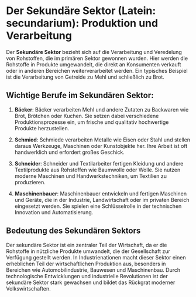 
# Der Sekundäre Sektor (Latein: secundarium): Produktion und Verarbeitung

Der **Sekundäre Sektor** bezieht sich auf die Verarbeitung und Veredelung von Rohstoffen, die im primären Sektor gewonnen wurden. Hier werden die Rohstoffe in Produkte umgewandelt, die direkt an Konsumenten verkauft oder in anderen Bereichen weiterverarbeitet werden. Ein typisches Beispiel ist die Verarbeitung von Getreide zu Mehl und schließlich zu Brot.

## Wichtige Berufe im Sekundären Sektor:

1. **Bäcker**: Bäcker verarbeiten Mehl und andere Zutaten zu Backwaren wie Brot, Brötchen oder Kuchen. Sie setzen dabei verschiedene Produktionsprozesse ein, um frische und qualitativ hochwertige Produkte herzustellen.

2. **Schmied**: Schmiede verarbeiten Metalle wie Eisen oder Stahl und stellen daraus Werkzeuge, Maschinen oder Kunstobjekte her. Ihre Arbeit ist oft handwerklich und erfordert großes Geschick.

3. **Schneider**: Schneider und Textilarbeiter fertigen Kleidung und andere Textilprodukte aus Rohstoffen wie Baumwolle oder Wolle. Sie nutzen moderne Maschinen und Handwerkstechniken, um Textilien zu produzieren.

4. **Maschinenbauer**: Maschinenbauer entwickeln und fertigen Maschinen und Geräte, die in der Industrie, Landwirtschaft oder im privaten Bereich eingesetzt werden. Sie spielen eine Schlüsselrolle in der technischen Innovation und Automatisierung.

## Bedeutung des Sekundären Sektors

Der sekundäre Sektor ist ein zentraler Teil der Wirtschaft, da er die Rohstoffe in nützliche Produkte umwandelt, die der Gesellschaft zur Verfügung gestellt werden. In Industrienationen macht dieser Sektor einen erheblichen Teil der wirtschaftlichen Produktion aus, besonders in Bereichen wie Automobilindustrie, Bauwesen und Maschinenbau. Durch technologische Entwicklungen und industrielle Revolutionen ist der sekundäre Sektor stark gewachsen und bildet das Rückgrat moderner Volkswirtschaften.
